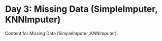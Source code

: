 # Day 3: Missing Data (SimpleImputer, KNNImputer)

Content for Missing Data (SimpleImputer, KNNImputer).
